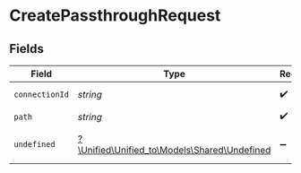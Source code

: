 # CreatePassthroughRequest


## Fields

| Field                                                                            | Type                                                                             | Required                                                                         | Description                                                                      |
| -------------------------------------------------------------------------------- | -------------------------------------------------------------------------------- | -------------------------------------------------------------------------------- | -------------------------------------------------------------------------------- |
| `connectionId`                                                                   | *string*                                                                         | :heavy_check_mark:                                                               | ID of the connection                                                             |
| `path`                                                                           | *string*                                                                         | :heavy_check_mark:                                                               | N/A                                                                              |
| `undefined`                                                                      | [?\Unified\Unified_to\Models\Shared\Undefined](../../models/shared/Undefined.md) | :heavy_minus_sign:                                                               | integration-specific payload                                                     |